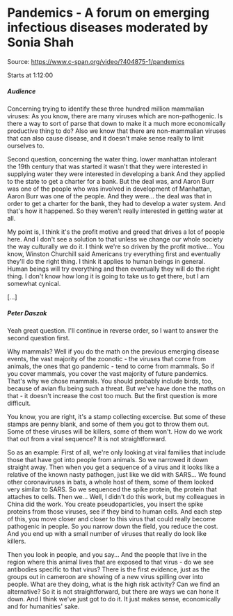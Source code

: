 # Pandemics - A forum on emerging infectious diseases moderated by Sonia Shah

Source: https://www.c-span.org/video/?404875-1/pandemics

Starts at 1:12:00

##### Audience
Concerning trying to identify these three hundred million mammalian viruses: As you know, there are many viruses which are non-pathogenic. Is there a way to sort of parse that down to make it a much more economically productive thing to do? Also we know that there are non-mammalian viruses that can also cause disease, and it doesn't make sense really to limit ourselves to.

Second question, concerning the water thing. lower manhattan intolerant the 19th century that was started it wasn't that they were interested in supplying water they were interested in developing a bank And they applied to the state to get a charter for a bank. But the deal was, and Aaron Burr was one of the people who was involved in development of Manhattan, Aaron Burr was one of the people. And they were... the deal was that in order to get a charter for the bank, they had to develop a water system. And that's how it happened. So they weren't really interested in getting water at all.

My point is, I think it's the profit motive and greed that drives a lot of people here. And I don't see a solution to that unless we change our whole society the way culturally we do it. I think we're so driven by the profit motive... You know, Winston Churchill said Americans try everything first and eventually they'll do the right thing. I think it applies to human beings in general. Human beings will try everything and then eventually they will do the right thing. I don't know how long it is going to take us to get there, but I am somewhat cynical.

[...]

##### Peter Daszak
Yeah great question. I'll continue in reverse order, so I want to answer the second question first.

Why mammals? Well if you do the math on the previous emerging disease events, the vast majority of the zoonotic - the viruses that come from animals, the ones that go pandemic - tend to come from mammals. So if you cover mammals, you cover the vast majority of future pandemics. That's why we chose mammals. You should probably include birds, too, because of avian flu being such a threat. But we've have done the maths on that - it doesn't increase the cost too much. But the first question is more difficult.

You know, you are right, it's a stamp collecting excercise. But some of these stamps are penny blank, and some of them you got to throw them out. Some of these viruses will be killers, some of them won't. How do we work that out from a viral sequence? It is not straightforward.

So as an example: First of all, we're only looking at viral families that include those that have got into people from animals. So we narrowed it down straight away. Then when you get a sequence of a virus and it looks like a relative of the known nasty pathogen, just like we did with SARS... We found other coronaviruses in bats, a whole host of them, some of them looked very similar to SARS. So we sequenced the spike protein, the protein that attaches to cells. Then we... Well, I didn't do this work, but my colleagues in China did the work. You create pseudoparticles, you insert the spike proteins from those viruses, see if they bind to human cells. And each step of this, you move closer and closer to this virus that could really become pathogenic in people. So you narrow down the field, you reduce the cost. And you end up with a small number of viruses that really do look like killers.

Then you look in people, and you say... And the people that live in the region where this animal lives that are exposed to that virus - do we see antibodies specific to that virus? There is the first evidence, just as the groups out in cameroon are showing of a new virus spilling over into people. What are they doing, what is the high risk activity? Can we find an alternative? So it is not straightforward, but there are ways we can hone it down. And I think we've just got to do it. It just makes sense, economically and for humanities' sake.
